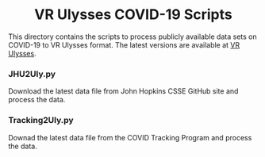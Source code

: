 <h1 align="center">VR Ulysses COVID-19 Scripts</h1>

This directory contains the scripts to process publicly available data sets on COVID-19 to VR Ulysses format. The latest 
versions are available at [VR Ulysses](https://www.vrulysses.com/).

### JHU2Uly.py

Download the latest data file from John Hopkins CSSE GitHub site and process the data.

### Tracking2Uly.py

Downad the latest data file from the COVID Tracking Program and process the data.
